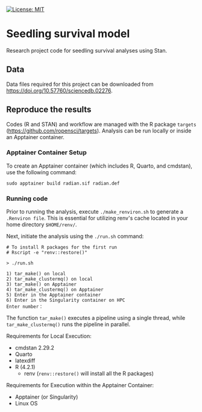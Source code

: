 [![License: MIT](https://img.shields.io/badge/License-MIT-yellow.svg)](https://opensource.org/licenses/MIT)

# Seedling survival model

Research project code for seedling survival analyses using Stan.

## Data

Data files required for this project can be downloaded from <https://doi.org/10.57760/sciencedb.02276>.

## Reproduce the results

Codes (R and STAN) and workflow are managed with the R package `targets` (https://github.com/ropensci/targets).
Analysis can be run locally or inside an Apptainer container.

### Apptainer Container Setup

To create an Apptainer container (which includes R, Quarto, and cmdstan), use the following command:

```
sudo apptainer build radian.sif radian.def
```

### Running code

Prior to running the analysis, execute `./make_renviron.sh` to generate a `.Renviron file`.
This is essential for utilizing renv's cache located in your home directory `$HOME/renv/`.

Next, initiate the analysis using the `./run.sh` command:

```
# To install R packages for the first run
# Rscript -e "renv::restore()"

> ./run.sh

1) tar_make() on local
2) tar_make_clustermq() on local
3) tar_make() on Apptainer
4) tar_make_clustermq() on Apptainer
5) Enter in the Apptainer container
6) Enter in the Singularity container on HPC
Enter number：
```

The function `tar_make()` executes a pipeline using a single thread, while `tar_make_clustermq()` runs the pipeline in parallel.

Requirements for Local Execution:

- cmdstan 2.29.2
- Quarto
- latexdiff
- R (4.2.1)
	- renv (`renv::restore()` will install all the R packages)

Requirements for Execution within the Apptainer Container:

- Apptainer (or Singularity)
- Linux OS
